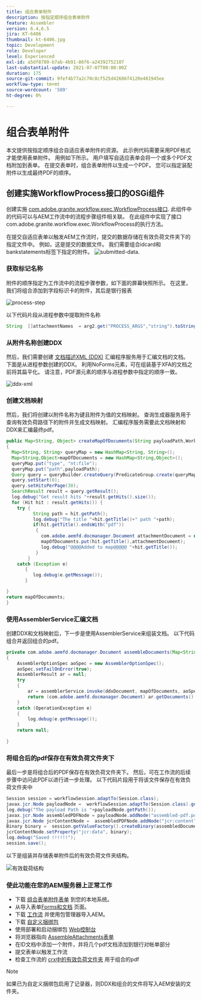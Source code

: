 ```yaml
---
title: 组合表单附件
description: 按指定顺序组合表单附件
feature: Assembler
version: 6.4,6.5
jira: KT-6406
thumbnail: kt-6406.jpg
topic: Development
role: Developer
level: Experienced
exl-id: a5df8780-b7ab-4b91-86f6-a24392752107
last-substantial-update: 2021-07-07T00:00:00Z
duration: 175
source-git-commit: 9fef4b77a2c70c8cf525d42686f4120e481945ee
workflow-type: tm+mt
source-wordcount: '589'
ht-degree: 0%

---
```


# 组合表单附件

本文提供按指定顺序组合自适应表单附件的资源。 此示例代码需要采用PDF格式才能使用表单附件。 用例如下所示。
用户填写自适应表单会将一个或多个PDF文档附加到表单。
在提交表单时，组合表单附件以生成一个PDF。 您可以指定装配附件以生成最终PDF的顺序。

## 创建实施WorkflowProcess接口的OSGi组件

创建实施 [com.adobe.granite.workflow.exec.WorkflowProcess接口](https://helpx.adobe.com/experience-manager/6-5/sites/developing/using/reference-materials/javadoc/com/adobe/granite/workflow/exec/WorkflowProcess.html). 此组件中的代码可以与AEM工作流中的流程步骤组件相关联。 在此组件中实现了接口com.adobe.granite.workflow.exec.WorkflowProcess的执行方法。

在提交自适应表单以触发AEM工作流时，提交的数据存储在有效负荷文件夹下的指定文件中。 例如，这是提交的数据文件。 我们需要组合idcard和bankstatements标签下指定的附件。
![submitted-data](assets/submitted-data.JPG).

### 获取标记名称

附件的顺序指定为工作流中的流程步骤参数，如下面的屏幕快照所示。 在这里，我们将组合添加到字段标识卡的附件，其后是银行报表

![process-step](assets/process-step.JPG)

以下代码片段从进程参数中提取附件名称

```java
String  []attachmentNames  = arg2.get("PROCESS_ARGS","string").toString().split(",");
```

### 从附件名称创建DDX

然后，我们需要创建 [文档描述XML (DDX)](https://helpx.adobe.com/pdf/aem-forms/6-2/ddxRef.pdf) 汇编程序服务用于汇编文档的文档。 下面是从进程参数创建的DDX。 利用NoForms元素，可在组装基于XFA的文档之前将其扁平化。 请注意，PDF源元素的顺序与进程参数中指定的顺序一致。

![ddx-xml](assets/ddx.PNG)

### 创建文档映射

然后，我们将创建以附件名称为键且附件为值的文档映射。 查询生成器服务用于查询有效负荷路径下的附件并生成文档映射。 汇编程序服务需要此文档映射和DDX来汇编最终pdf。

```java
public Map<String, Object> createMapOfDocuments(String payloadPath,WorkflowSession workflowSession )
{
  Map<String, String> queryMap = new HashMap<String, String>();
  Map<String,Object>mapOfDocuments = new HashMap<String,Object>();
  queryMap.put("type", "nt:file");
  queryMap.put("path",payloadPath);
  Query query = queryBuilder.createQuery(PredicateGroup.create(queryMap),workflowSession.adaptTo(Session.class));
  query.setStart(0);
  query.setHitsPerPage(30);
  SearchResult result = query.getResult();
  log.debug("Get result hits "+result.getHits().size());
  for (Hit hit : result.getHits()) {
    try {
          String path = hit.getPath();
          log.debug("The title "+hit.getTitle()+" path "+path);
          if(hit.getTitle().endsWith("pdf"))
           {
             com.adobe.aemfd.docmanager.Document attachmentDocument = new com.adobe.aemfd.docmanager.Document(path);
             mapOfDocuments.put(hit.getTitle(),attachmentDocument);
             log.debug("@@@@Added to map@@@@@ "+hit.getTitle());
           }
        }
    catch (Exception e)
       {
          log.debug(e.getMessage());
       }

}
return mapOfDocuments;
}
```

### 使用AssemblerService汇编文档

创建DDX和文档映射后，下一步是使用AssemblerService来组装文档。
以下代码组合并返回组合的pdf。

```java
private com.adobe.aemfd.docmanager.Document assembleDocuments(Map<String, Object> mapOfDocuments, com.adobe.aemfd.docmanager.Document ddxDocument)
{
    AssemblerOptionSpec aoSpec = new AssemblerOptionSpec();
    aoSpec.setFailOnError(true);
    AssemblerResult ar = null;
    try
    {
        ar = assemblerService.invoke(ddxDocument, mapOfDocuments, aoSpec);
        return (com.adobe.aemfd.docmanager.Document) ar.getDocuments().get("GeneratedDocument.pdf");
    }
    catch (OperationException e)
    {
        log.debug(e.getMessage());
    }
    return null;
    
}
```

### 将组合后的pdf保存在有效负荷文件夹下

最后一步是将组合后的PDF保存在有效负荷文件夹下。 然后，可在工作流的后续步骤中访问此PDF以进行进一步处理。
以下代码片段用于将该文件保存在有效负荷文件夹中

```java
Session session = workflowSession.adaptTo(Session.class);
javax.jcr.Node payloadNode =  workflowSession.adaptTo(Session.class).getNode(workItem.getWorkflowData().getPayload().toString());
log.debug("The payload Path is "+payloadNode.getPath());
javax.jcr.Node assembledPDFNode = payloadNode.addNode("assembled-pdf.pdf", "nt:file"); 
javax.jcr.Node jcrContentNode =  assembledPDFNode.addNode("jcr:content", "nt:resource");
Binary binary =  session.getValueFactory().createBinary(assembledDocument.getInputStream());
jcrContentNode.setProperty("jcr:data", binary);
log.debug("Saved !!!!!!"); 
session.save();
```

以下是组装并存储表单附件后的有效负荷文件夹结构。

![有效载荷结构](assets/payload-structure.JPG)

### 使此功能在您的AEM服务器上正常工作

* 下载 [组合表单附件表单](assets/assemble-form-attachments-af.zip) 到您的本地系统。
* 从导入表单[Forms和文档](http://localhost:4502/aem/forms.html/content/dam/formsanddocuments) 页面。
* 下载 [工作流](assets/assemble-form-attachments.zip) 并使用包管理器导入AEM。
* 下载 [自定义捆绑包](assets/assembletaskattachments.assembletaskattachments.core-1.0-SNAPSHOT.jar)
* 使用部署和启动捆绑包 [Web控制台](http://localhost:4502/system/console/bundles)
* 将浏览器指向 [AssembleAttachments表单](http://localhost:4502/content/dam/formsanddocuments/assembleattachments/jcr:content?wcmmode=disabled)
* 在ID文档中添加一个附件，并将几个pdf文档添加到银行对帐单部分
* 提交表单以触发工作流
* 检查工作流的 [crx中的有效负荷文件夹](http://localhost:4502/crx/de/index.jsp#/var/fd/dashboard/payload) 用于组合的pdf

>[!NOTE]
> 如果已为自定义捆绑包启用了记录器，则DDX和组合的文件将写入AEM安装的文件夹。
